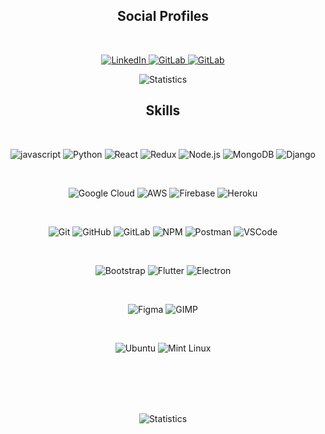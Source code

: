 <h2 align="center">Social Profiles</h2>
<br>
<p align="center">
<a href="https://linkedin.com/in/royalbabu" target="_blank">
<img src="https://img.shields.io/badge/linkedin-0A66C2.svg?style=for-the-badge&logo=linkedin" alt="LinkedIn">
</a>
<a href="https://gitlab.com/r0king" target="_blank">
<img src="https://img.shields.io/badge/gitlab-FCA121.svg?style=for-the-badge&logo=gitlab&logoColor=white" alt="GitLab">
</a>
<a href="https://www.reddit.com/user/noobmaster_420_" target="_blank">
<img src="https://img.shields.io/badge/Reddit-FF4500?style=for-the-badge&logo=reddit&logoColor=white" alt="GitLab">
</a>
</p>


<p align="center">
<img align="center" src="https://github-readme-stats.vercel.app/api?username=r0king&show_icons=true&title_color=fff&icon_color=79ff97&text_color=9f9f9f&bg_color=151515" alt="Statistics"/></p>

<h2 align="center">Skills</h2>

<br>
<p align="center">
<img src="https://img.shields.io/badge/javascript-F7DF1E.svg?style=for-the-badge&logo=javascript&logoColor=black" alt="javascript">
<img src="https://img.shields.io/badge/python-3776AB.svg?style=for-the-badge&logo=python&logoColor=white" alt="Python">
<img src="https://img.shields.io/badge/react-61DAFB.svg?style=for-the-badge&logo=react&logoColor=black" alt="React">
<img src="https://img.shields.io/badge/redux-764ABC.svg?style=for-the-badge&logo=redux&logoColor=white" alt="Redux">
<img src="https://img.shields.io/badge/nodejs-339933.svg?style=for-the-badge&logo=node-dot-js&logoColor=white" alt="Node.js">
<img src="https://img.shields.io/badge/mongodb-47A248.svg?style=for-the-badge&logo=mongodb&logoColor=white" alt="MongoDB">
<img src="https://img.shields.io/badge/Django-092E20?style=for-the-badge&logo=django&logoColor=white" alt="Django">
</p>
<br>
<p align="center">

<img src="https://img.shields.io/badge/google_cloud-4285F4.svg?style=for-the-badge&logo=google-cloud&logoColor=white" alt="Google Cloud">
<img src="https://img.shields.io/badge/Amazon_AWS-232F3E?style=for-the-badge&logo=amazon-aws&logoColor=white" alt="AWS"/>
<img src="https://img.shields.io/badge/firebase-FFCA28.svg?style=for-the-badge&logo=firebase&logoColor=black" alt="Firebase">
<img src="https://img.shields.io/badge/heroku-430098.svg?style=for-the-badge&logo=heroku&logoColor=white" alt="Heroku">
</p>
<br>
<p align="center">
<img src="https://img.shields.io/badge/git-F05032.svg?style=for-the-badge&logo=git&logoColor=white" alt="Git">
<img src="https://img.shields.io/badge/github-181717.svg?style=for-the-badge&logo=github&logoColor=white" alt="GitHub">
<img src="https://img.shields.io/badge/gitlab-FCA121.svg?style=for-the-badge&logo=gitlab&logoColor=white" alt="GitLab">
<img src="https://img.shields.io/badge/npm-CB3837.svg?style=for-the-badge&logo=npm&logoColor=white" alt="NPM">
<img src="https://img.shields.io/badge/postman-FF6C37.svg?style=for-the-badge&logo=postman&logoColor=white" alt="Postman">
<img src="https://img.shields.io/badge/vscode-007ACC.svg?style=for-the-badge&logo=visual-studio-code" alt="VSCode">
</p>
<br>
<p align="center">
<img src="https://img.shields.io/badge/bootstrap-7952B3.svg?style=for-the-badge&logo=bootstrap&logoColor=white" alt="Bootstrap">
<img src="https://img.shields.io/badge/Flutter-02569B?style=for-the-badge&logo=flutter&logoColor=white" alt="Flutter"/>
<img src="https://img.shields.io/badge/electron-0DBD8B.svg?style=for-the-badge&logo=electron&logoColor=white" alt="Electron">
</p>
<br>
<p align="center">
<img src="https://img.shields.io/badge/figma-F24E1E.svg?style=for-the-badge&logo=figma&logoColor=white" alt="Figma">
<img src="https://img.shields.io/badge/gimp-5C5543.svg?style=for-the-badge&logo=gimp&logoColor=white" alt="GIMP">
</p>
<br>
<p align="center">
<img src="https://img.shields.io/badge/ubuntu-E95420.svg?style=for-the-badge&logo=ubuntu&logoColor=white" alt="Ubuntu">
<img src="https://img.shields.io/badge/Linux_Mint-87CF3E?style=for-the-badge&logo=linux-mint&logoColor=white" alt="Mint Linux">
</p>
<br>
<br><br><br>
<p align='center'>
<img align="center" src="https://github-readme-stats.vercel.app/api/top-langs?username=r0king&theme=dark" alt="Statistics"/>
</p>
<br>